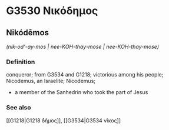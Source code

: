 # G3530 Νικόδημος

## Nikódēmos

_(nik-od'-ay-mos | nee-KOH-thay-mose | nee-KOH-thay-mose)_

### Definition

conqueror; from G3534 and G1218; victorious among his people; Nicodemus, an Israelite; Nicodemus; 

- a member of the Sanhedrin who took the part of Jesus

### See also

[[G1218|G1218 δῆμος]], [[G3534|G3534 νῖκος]]

